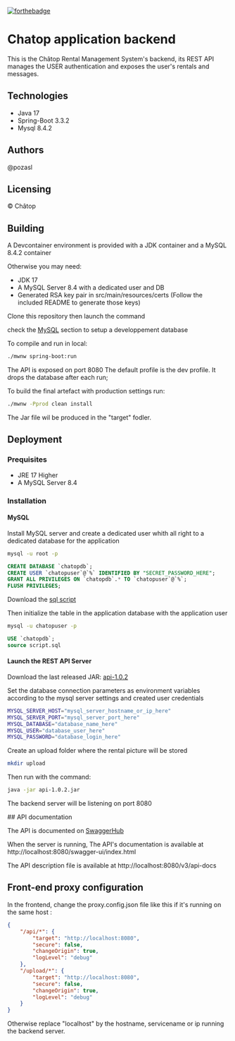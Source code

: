 [![forthebadge](https://forthebadge.com/images/badges/made-with-java.svg)](https://forthebadge.com)

# Chatop application backend

This is the Châtop Rental Management System's backend, its REST API manages the USER authentication and exposes the user's rentals and messages.

## Technologies
- Java 17
- Spring-Boot 3.3.2
- Mysql 8.4.2

## Authors

@pozasl


## Licensing

&copy; Châtop

## Building

A Devcontainer environment is provided with a JDK container and a MySQL 8.4.2 container

Otherwise you may need:
- JDK 17
- A MySQL Server 8.4 with a dedicated user and DB
- Generated RSA key pair in src/main/resources/certs (Follow the included README to generate those keys)

Clone this repository then launch the command

check the [MySQL](#MySQL) section to setup a developpement database

To compile and run in local:

```Bash
./mwnw spring-boot:run
```
The API is exposed on port 8080
The default profile is the dev profile. It drops the database after each run;

To build the final artefact with production settings run:

```Bash
./mwnw -Pprod clean install
```
The Jar file wil be produced in the "target" fodler.


## Deployment

### Prequisites
- JRE 17 Higher
- A MySQL Server 8.4

### Installation

#### MySQL
Install MySQL server and create a dedicated user whith all right to a dedicated database for the application

```Bash
mysql -u root -p
```

```sql
CREATE DATABASE `chatopdb`;
CREATE USER `chatopuser`@`%` IDENTIFIED BY "SECRET_PASSWORD_HERE";
GRANT ALL PRIVILEGES ON `chatopdb`.* TO `chatopuser`@`%`;
FLUSH PRIVILEGES;
```

Download the [sql script](https://raw.githubusercontent.com/pozasl/chatop-api/main/src/main/resources/sql/script.sql)

Then initialize the table in the application database with the application user

```Bash
mysql -u chatopuser -p
```

```sql
USE `chatopdb`;
source script.sql
```

#### Launch the REST API Server
Download the last released JAR:
[api-1.0.2](https://github.com/pozasl/chatop-api/releases/download/1.0.2/api-1.0.2.jar)

Set the database connection parameters as environment variables according to the mysql server settings and created user credentials

```Bash
MYSQL_SERVER_HOST="mysql_server_hostname_or_ip_here"
MYSQL_SERVER_PORT="mysql_server_port_here"
MYSQL_DATABASE="database_name_here"
MYSQL_USER="database_user_here"
MYSQL_PASSWORD="database_login_here"
```

Create an upload folder where the rental picture will be stored
```Bash
mkdir upload
```

Then run with the command:
```Bash
java -jar api-1.0.2.jar
```
The backend server will be listening on port 8080

## API documentation

The API is documented on [SwaggerHub](https://app.swaggerhub.com/apis/LOICPOZAS/chatop_open-api_definition/v0.0.5)

When the server is running, The API's documentation is available at http://localhost:8080/swagger-ui/index.html

The API description file is available at http://localhost:8080/v3/api-docs

## Front-end proxy configuration

In the frontend, change the proxy.config.json file like this if it's running on the same host :

```json
{
    "/api/*": {
        "target": "http://localhost:8080",
        "secure": false,
        "changeOrigin": true,
        "logLevel": "debug"
    },
    "/upload/*": {
        "target": "http://localhost:8080",
        "secure": false,
        "changeOrigin": true,
        "logLevel": "debug"
    }
}

```
Otherwise replace "localhost" by the hostname, servicename or ip running the backend server.

